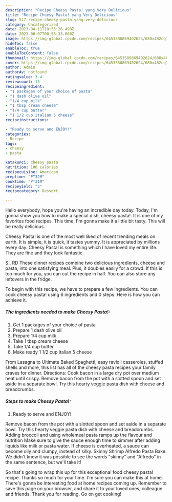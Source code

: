 ```yaml
---
description: "Recipe Cheesy Pasta! yang Very Delicious"
title: "Recipe Cheesy Pasta! yang Very Delicious"
slug: 517-recipe-cheesy-pasta-yang-very-delicious
category: Uncategorized
date: 2023-04-11T18:55:26.490Z
date: 2023-06-07T00:58:33.660Z
image: https://img-global.cpcdn.com/recipes/6453580869402624/680x482cq70/cheesy-pasta-recipe-main-photo.jpg
hideToc: false
enableToc: true
enableTocContent: false
thumbnail: https://img-global.cpcdn.com/recipes/6453580869402624/680x482cq70/cheesy-pasta-recipe-main-photo.jpg
cover: https://img-global.cpcdn.com/recipes/6453580869402624/680x482cq70/cheesy-pasta-recipe-main-photo.jpg
author: Admin
authorAv: notfound
ratingvalue: 3.4
reviewcount: 13
recipeingredient:
- "1 packages of your choice of pasta"
- "1 dash olive oil"
- "1/4 cup milk"
- "1 tbsp cream cheese"
- "1/4 cup butter"
- "1 1/2 cup italian 5 cheese"
recipeinstructions:

- "Ready to serve and ENJOY!"
categories:
- Recipe
tags:
- cheesy
- pasta

katakunci: cheesy pasta 
nutrition: 106 calories
recipecuisine: American
preptime: "PT32M"
cooktime: "PT31M"
recipeyield: "2"
recipecategory: Dessert

---
```



Hello everybody, hope you're having an incredible day today. Today, I'm gonna show you how to make a special dish, cheesy pasta!. It is one of my favorites food recipes. This time, I'm gonna make it a little bit tasty. This will be really delicious.

Cheesy Pasta! is one of the most well liked of recent trending meals on earth. It is simple, it is quick, it tastes yummy. It is appreciated by millions every day. Cheesy Pasta! is something which I have loved my entire life. They are fine and they look fantastic.

S., RD These dinner recipes combine two delicious ingredients, cheese and pasta, into one satisfying meal. Plus, it doubles easily for a crowd. If this is too much for you, you can cut the recipe in half. You can also store any leftovers in the fridge.


To begin with this recipe, we have to prepare a few ingredients. You can cook cheesy pasta! using 6 ingredients and 0 steps. Here is how you can achieve it.

<!--inarticleads1-->

##### The ingredients needed to make Cheesy Pasta!:

1. Get 1 packages of your choice of pasta
1. Prepare 1 dash olive oil
1. Prepare 1/4 cup milk
1. Take 1 tbsp cream cheese
1. Take 1/4 cup butter
1. Make ready 1 1/2 cup italian 5 cheese


From Lasagna to Ultimate Baked Spaghetti, easy ravioli casseroles, stuffed shells and more, this list has all of the cheesy pasta recipes your family craves for dinner. Directions: Cook bacon in a large dry pot over medium heat until crispy. Remove bacon from the pot with a slotted spoon and set aside in a separate bowl. Try this hearty veggie pasta dish with cheese and breadcrumbs. 

<!--inarticleads2-->

##### Steps to make Cheesy Pasta!:


1. Ready to serve and ENJOY!

Remove bacon from the pot with a slotted spoon and set aside in a separate bowl. Try this hearty veggie pasta dish with cheese and breadcrumbs. Adding broccoli and using wholemeal pasta ramps up the flavour and nutrition Make sure to give the sauce enough time to simmer after adding liquids like milk or pasta water. If cheese is overheated, a sauce can become oily and clumpy, instead of silky. Skinny Shrimp Alfredo Pasta Bake: We didn&#39;t know it was possible to see the words &#34;skinny&#34; and &#34;Alfredo&#34; in the same sentence, but we&#39;ll take it! 

So that's going to wrap this up for this exceptional food cheesy pasta! recipe. Thanks so much for your time. I'm sure you can make this at home. There's gonna be interesting food at home recipes coming up. Remember to save this page on your browser, and share it to your loved ones, colleague and friends. Thank you for reading. Go on get cooking!
